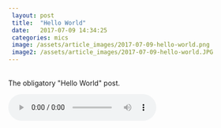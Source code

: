 ```yaml
---
 layout: post
 title:  "Hello World"
 date:   2017-07-09 14:34:25
 categories: mics
 image: /assets/article_images/2017-07-09-hello-world.png
 image2: /assets/article_images/2017-07-09-hello-world.JPG
---
```

<br />
The obligatory "Hello World" post. <br />

<audio controls>sample
  <source src="https://raw.githubusercontent.com/BradfordMedeiros/ModEngine/master/res/sounds/sample.wav" type="audio/wav">
</audio>



